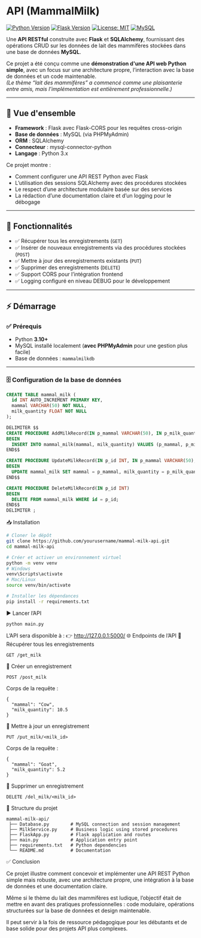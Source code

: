 # API (MammalMilk)

[![Python Version](https://img.shields.io/badge/python-3.10+-blue.svg)](https://www.python.org/)
[![Flask Version](https://img.shields.io/badge/flask-2.3.2-blue.svg)](https://flask.palletsprojects.com/)
[![License: MIT](https://img.shields.io/badge/license-MIT-green.svg)](LICENSE)
[![MySQL](https://img.shields.io/badge/MySQL-8.0-orange.svg)](https://www.mysql.com/)

Une **API RESTful** construite avec **Flask** et **SQLAlchemy**, fournissant des opérations CRUD sur les données de lait des mammifères stockées dans une base de données **MySQL**.

Ce projet a été conçu comme une **démonstration d'une API web Python simple**, avec un focus sur une architecture propre, l’interaction avec la base de données et un code maintenable.  
*(Le thème “lait des mammifères” a commencé comme une plaisanterie entre amis, mais l’implémentation est entièrement professionnelle.)*

---

## 📌 Vue d'ensemble

- **Framework** : Flask avec Flask-CORS pour les requêtes cross-origin  
- **Base de données** : MySQL (via PHPMyAdmin)  
- **ORM** : SQLAlchemy  
- **Connecteur** : mysql-connector-python  
- **Langage** : Python 3.x  

Ce projet montre :  
- Comment configurer une API REST Python avec Flask  
- L’utilisation des sessions SQLAlchemy avec des procédures stockées  
- Le respect d’une architecture modulaire basée sur des services  
- La rédaction d’une documentation claire et d’un logging pour le débogage

---

## 🚀 Fonctionnalités

- ✅ Récupérer tous les enregistrements (`GET`)  
- ✅ Insérer de nouveaux enregistrements via des procédures stockées (`POST`)  
- ✅ Mettre à jour des enregistrements existants (`PUT`)  
- ✅ Supprimer des enregistrements (`DELETE`)  
- ✅ Support CORS pour l’intégration frontend  
- ✅ Logging configuré en niveau DEBUG pour le développement

---

## ⚡ Démarrage

### ✅ Prérequis

- Python **3.10+**  
- MySQL installé localement (**avec PHPMyAdmin** pour une gestion plus facile)  
- Base de données : `mammalmilkdb`

---

### 🗄️ Configuration de la base de données

```sql
CREATE TABLE mammal_milk (
  id INT AUTO_INCREMENT PRIMARY KEY,
  mammal VARCHAR(50) NOT NULL,
  milk_quantity FLOAT NOT NULL
);

DELIMITER $$
CREATE PROCEDURE AddMilkRecord(IN p_mammal VARCHAR(50), IN p_milk_quantity FLOAT)
BEGIN
  INSERT INTO mammal_milk(mammal, milk_quantity) VALUES (p_mammal, p_milk_quantity);
END$$

CREATE PROCEDURE UpdateMilkRecord(IN p_id INT, IN p_mammal VARCHAR(50), IN p_milk_quantity FLOAT)
BEGIN
  UPDATE mammal_milk SET mammal = p_mammal, milk_quantity = p_milk_quantity WHERE id = p_id;
END$$

CREATE PROCEDURE DeleteMilkRecord(IN p_id INT)
BEGIN
  DELETE FROM mammal_milk WHERE id = p_id;
END$$
DELIMITER ;

```
📥 Installation

```bash
# Cloner le dépôt
git clone https://github.com/yourusername/mammal-milk-api.git
cd mammal-milk-api

# Créer et activer un environnement virtuel
python -m venv venv
# Windows
venv\Scripts\activate
# Mac/Linux
source venv/bin/activate

# Installer les dépendances
pip install -r requirements.txt

```
▶️ Lancer l’API
```
python main.py
```
L’API sera disponible à :
👉 http://127.0.0.1:5000/
🌐 Endpoints de l’API
🔹 Récupérer tous les enregistrements
```
GET /get_milk
```
🔹 Créer un enregistrement
```
POST /post_milk
```
Corps de la requête :
```
{
  "mammal": "Cow",
  "milk_quantity": 10.5
}
```
🔹 Mettre à jour un enregistrement
```
PUT /put_milk/<milk_id>
```
Corps de la requête :
```
{
  "mammal": "Goat",
  "milk_quantity": 5.2
}
```
🔹 Supprimer un enregistrement
```
DELETE /del_milk/<milk_id>
```
📂 Structure du projet
```
mammal-milk-api/
 ├── Database.py        # MySQL connection and session management
 ├── MilkService.py     # Business logic using stored procedures
 ├── FlaskApp.py        # Flask application and routes
 ├── main.py            # Application entry point
 ├── requirements.txt   # Python dependencies
 └── README.md          # Documentation
```
✅ Conclusion

Ce projet illustre comment concevoir et implémenter une API REST Python simple mais robuste, avec une architecture propre, une intégration à la base de données et une documentation claire.

Même si le thème du lait des mammifères est ludique, l’objectif était de mettre en avant des pratiques professionnelles : code modulaire, opérations structurées sur la base de données et design maintenable.

Il peut servir à la fois de ressource pédagogique pour les débutants et de base solide pour des projets API plus complexes.
